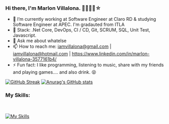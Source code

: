 ### Hi there, I'm Marlon Villalona. 👋🧑🏻‍💻☆

<!--
**Marlon-Vipe/Marlon-Vipe** is a ✨ _special_ ✨ repository because its `README.md` (this file) appears on your GitHub profile.

Here are some ideas to get you started:
-->
- 🔭 I’m currently working at Software Engineer at Claro RD & studying Software Engineer at APEC. I'm gradauted from ITLA
- 🌱 Stack: .Net Core, DevOps, CI / CD, Git, SCRUM, SQL, Unit Test, Javascript.
- 💬 Ask me about whatelse
- 📫 How to reach me: iamvillalona@gmail.com | iamvillalona@hotmail.com | https://www.linkedin.com/in/marlon-villalona-3577161b4/ 
- ⚡ Fun fact: I like programming, listening to music, share with my friends and playing games.... and also drink. 😝
<!-- 👯 I’m looking to collaborate on 
- 🤔 I’m looking for help with -->
<!--😄 Pronouns: -->
[![GitHub Streak](https://streak-stats.demolab.com?user=Marlon-Vipe&theme=ads-juicy-fresh)](https://git.io/streak-stats)
[![Anurag's GitHub stats](https://github-readme-stats.vercel.app/api?username=Marlon-Vipe&show_icons=true&theme=dark)](https://github.com/anuraghazra/github-readme-stats)

### My  Skills:
</br>

[![My Skills](https://skillicons.dev/icons?i=html,css,js,ts,dotnet,angular,azure,bootstrap,linux,wordpress)](https://skillicons.dev)
